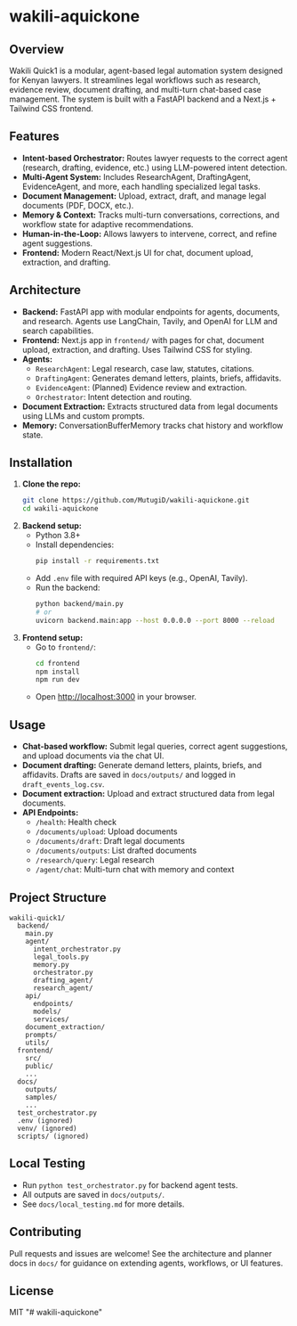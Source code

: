 # wakili-aquickone

## Overview
Wakili Quick1 is a modular, agent-based legal automation system designed for Kenyan lawyers. It streamlines legal workflows such as research, evidence review, document drafting, and multi-turn chat-based case management. The system is built with a FastAPI backend and a Next.js + Tailwind CSS frontend.

## Features
- **Intent-based Orchestrator:** Routes lawyer requests to the correct agent (research, drafting, evidence, etc.) using LLM-powered intent detection.
- **Multi-Agent System:** Includes ResearchAgent, DraftingAgent, EvidenceAgent, and more, each handling specialized legal tasks.
- **Document Management:** Upload, extract, draft, and manage legal documents (PDF, DOCX, etc.).
- **Memory & Context:** Tracks multi-turn conversations, corrections, and workflow state for adaptive recommendations.
- **Human-in-the-Loop:** Allows lawyers to intervene, correct, and refine agent suggestions.
- **Frontend:** Modern React/Next.js UI for chat, document upload, extraction, and drafting.

## Architecture
- **Backend:** FastAPI app with modular endpoints for agents, documents, and research. Agents use LangChain, Tavily, and OpenAI for LLM and search capabilities.
- **Frontend:** Next.js app in `frontend/` with pages for chat, document upload, extraction, and drafting. Uses Tailwind CSS for styling.
- **Agents:**
  - `ResearchAgent`: Legal research, case law, statutes, citations.
  - `DraftingAgent`: Generates demand letters, plaints, briefs, affidavits.
  - `EvidenceAgent`: (Planned) Evidence review and extraction.
  - `Orchestrator`: Intent detection and routing.
- **Document Extraction:** Extracts structured data from legal documents using LLMs and custom prompts.
- **Memory:** ConversationBufferMemory tracks chat history and workflow state.

## Installation
1. **Clone the repo:**
   ```bash
   git clone https://github.com/MutugiD/wakili-aquickone.git
   cd wakili-aquickone
   ```
2. **Backend setup:**
   - Python 3.8+
   - Install dependencies:
     ```bash
     pip install -r requirements.txt
     ```
   - Add `.env` file with required API keys (e.g., OpenAI, Tavily).
   - Run the backend:
     ```bash
     python backend/main.py
     # or
     uvicorn backend.main:app --host 0.0.0.0 --port 8000 --reload
     ```
3. **Frontend setup:**
   - Go to `frontend/`:
     ```bash
     cd frontend
     npm install
     npm run dev
     ```
   - Open [http://localhost:3000](http://localhost:3000) in your browser.

## Usage
- **Chat-based workflow:** Submit legal queries, correct agent suggestions, and upload documents via the chat UI.
- **Document drafting:** Generate demand letters, plaints, briefs, and affidavits. Drafts are saved in `docs/outputs/` and logged in `draft_events_log.csv`.
- **Document extraction:** Upload and extract structured data from legal documents.
- **API Endpoints:**
  - `/health`: Health check
  - `/documents/upload`: Upload documents
  - `/documents/draft`: Draft legal documents
  - `/documents/outputs`: List drafted documents
  - `/research/query`: Legal research
  - `/agent/chat`: Multi-turn chat with memory and context

## Project Structure
```
wakili-quick1/
  backend/
    main.py
    agent/
      intent_orchestrator.py
      legal_tools.py
      memory.py
      orchestrator.py
      drafting_agent/
      research_agent/
    api/
      endpoints/
      models/
      services/
    document_extraction/
    prompts/
    utils/
  frontend/
    src/
    public/
    ...
  docs/
    outputs/
    samples/
    ...
  test_orchestrator.py
  .env (ignored)
  venv/ (ignored)
  scripts/ (ignored)
```

## Local Testing
- Run `python test_orchestrator.py` for backend agent tests.
- All outputs are saved in `docs/outputs/`.
- See `docs/local_testing.md` for more details.

## Contributing
Pull requests and issues are welcome! See the architecture and planner docs in `docs/` for guidance on extending agents, workflows, or UI features.

## License
MIT
"# wakili-aquickone" 
